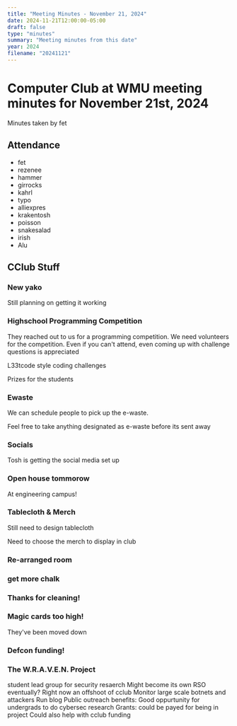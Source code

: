 ```yaml
---
title: "Meeting Minutes - November 21, 2024"
date: 2024-11-21T12:00:00-05:00
draft: false
type: "minutes"
summary: "Meeting minutes from this date"
year: 2024
filename: "20241121"
---
```


# Computer Club at WMU meeting minutes for November 21st, 2024
Minutes taken by fet



## Attendance
* fet
* rezenee
* hammer
* girrocks
* kahrl
* typo
* alliexpres
* krakentosh
* poisson
* snakesalad
* irish
* Alu


## CClub Stuff
### New yako
Still planning on getting it working

### Highschool Programming Competition
They reached out to us for a programming competition. We need volunteers for the competition. Even if you can't attend, even coming up with challenge questions is appreciated

L33tcode style coding challenges

Prizes for the students

### Ewaste
We can schedule people to pick up the e-waste.

Feel free to take anything designated as e-waste before its sent away


### Socials
Tosh is getting the social media set up

### Open house tommorow
At engineering campus!

### Tablecloth & Merch
Still need to design tablecloth

Need to choose the merch to display in club

### Re-arranged room

### get more chalk

### Thanks for cleaning!

### Magic cards too high!
They've been moved down

### Defcon funding!

### The W.R.A.V.E.N. Project
student lead group for security resaerch
Might become its own RSO eventually? Right now an offshoot of cclub
Monitor large scale botnets and attackers
Run blog
Public outreach
benefits:
Good oppurtunity for undergrads to do cybersec research
Grants: could be payed for being in project
Could also help with cclub funding
